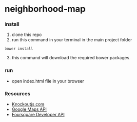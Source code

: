 # neighborhood-map

### install
1. clone this repo
2. run this command in your terminal in the main project folder
```
bower install
```
3. this command will download the required bower packages.
### run
* open index.html file in your browser

### Resources
* [Knockoutjs.com](http://knockoutjs.com/index.html)
* [Google Maps API](https://developers.google.com/maps/)
* [Foursquare Developer API](https://developer.foursquare.com/)

